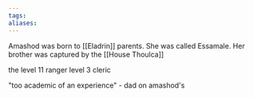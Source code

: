 ```yaml
---
tags:
aliases:
---
```

Amashod was born to [[Eladrin]] parents. She was called Essamale. Her brother was captured by the [[House Thoulca]]

the level 11 ranger level 3 cleric

"too academic of an experience" - dad on amashod's 